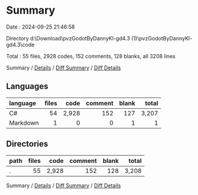 # Summary

Date : 2024-09-25 21:46:58

Directory d:\\Download\\pvzGodotByDannyKl-gd4.3 (1)\\pvzGodotByDannyKl-gd4.3\\code

Total : 55 files,  2928 codes, 152 comments, 128 blanks, all 3208 lines

Summary / [Details](details.md) / [Diff Summary](diff.md) / [Diff Details](diff-details.md)

## Languages
| language | files | code | comment | blank | total |
| :--- | ---: | ---: | ---: | ---: | ---: |
| C# | 54 | 2,928 | 152 | 127 | 3,207 |
| Markdown | 1 | 0 | 0 | 1 | 1 |

## Directories
| path | files | code | comment | blank | total |
| :--- | ---: | ---: | ---: | ---: | ---: |
| . | 55 | 2,928 | 152 | 128 | 3,208 |

Summary / [Details](details.md) / [Diff Summary](diff.md) / [Diff Details](diff-details.md)